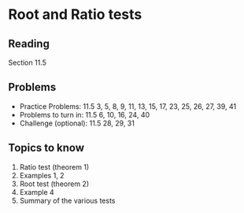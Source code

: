 # Root and Ratio tests

## Reading

Section 11.5

## Problems

- Practice Problems: 11.5 3, 5, 8, 9, 11, 13, 15, 17, 23, 25, 26, 27, 39, 41
- Problems to turn in: 11.5 6, 10, 16, 24, 40
- Challenge (optional): 11.5 28, 29, 31

## Topics to know

1. Ratio test (theorem 1)
2. Examples 1, 2
3. Root test (theorem 2)
4. Example 4
5. Summary of the various tests
